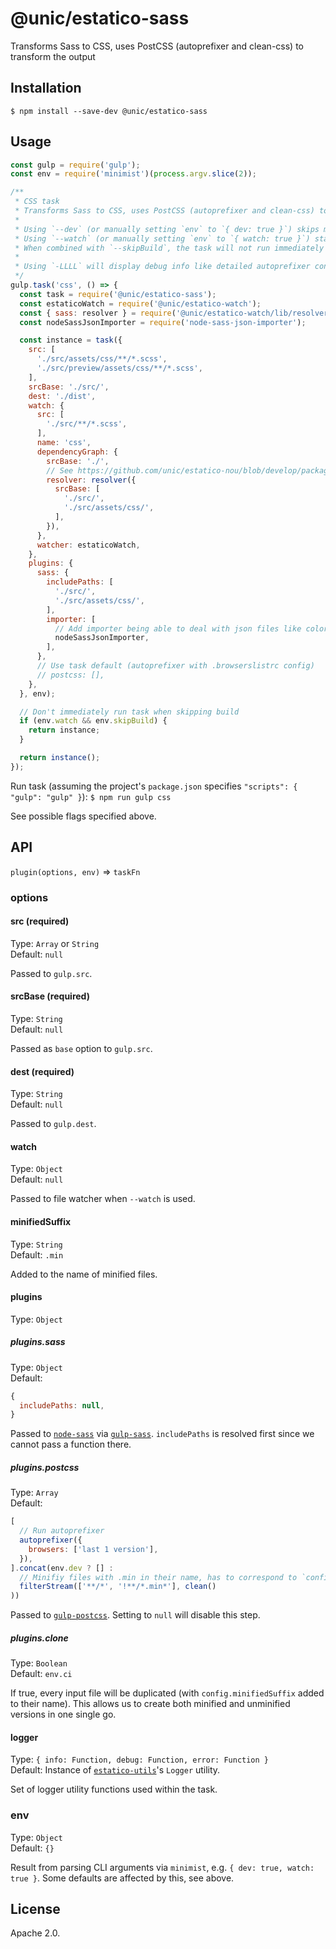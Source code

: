 # @unic/estatico-sass

Transforms Sass to CSS, uses PostCSS (autoprefixer and clean-css) to transform the output

## Installation

```
$ npm install --save-dev @unic/estatico-sass
```

## Usage

```js
const gulp = require('gulp');
const env = require('minimist')(process.argv.slice(2));

/**
 * CSS task
 * Transforms Sass to CSS, uses PostCSS (autoprefixer and clean-css) to transform the output
 *
 * Using `--dev` (or manually setting `env` to `{ dev: true }`) skips minification
 * Using `--watch` (or manually setting `env` to `{ watch: true }`) starts file watcher
 * When combined with `--skipBuild`, the task will not run immediately but only after changes
 *
 * Using `-LLLL` will display debug info like detailed autoprefixer configs
 */
gulp.task('css', () => {
  const task = require('@unic/estatico-sass');
  const estaticoWatch = require('@unic/estatico-watch');
  const { sass: resolver } = require('@unic/estatico-watch/lib/resolvers');
  const nodeSassJsonImporter = require('node-sass-json-importer');

  const instance = task({
    src: [
      './src/assets/css/**/*.scss',
      './src/preview/assets/css/**/*.scss',
    ],
    srcBase: './src/',
    dest: './dist',
    watch: {
      src: [
        './src/**/*.scss',
      ],
      name: 'css',
      dependencyGraph: {
        srcBase: './',
        // See https://github.com/unic/estatico-nou/blob/develop/packages/estatico-watch/lib/resolver.js
        resolver: resolver({
          srcBase: [
            './src/',
            './src/assets/css/',
          ],
        }),
      },
      watcher: estaticoWatch,
    },
    plugins: {
      sass: {
        includePaths: [
          './src/',
          './src/assets/css/',
        ],
        importer: [
          // Add importer being able to deal with json files like colors, e.g.
          nodeSassJsonImporter,
        ],
      },
      // Use task default (autoprefixer with .browserslistrc config)
      // postcss: [],
    },
  }, env);

  // Don't immediately run task when skipping build
  if (env.watch && env.skipBuild) {
    return instance;
  }

  return instance();
});
```

Run task (assuming the project's `package.json` specifies `"scripts": { "gulp": "gulp" }`):
`$ npm run gulp css`

See possible flags specified above.

## API

`plugin(options, env)` => `taskFn`

### options

#### src (required)

Type: `Array` or `String`<br>
Default: `null`

Passed to `gulp.src`.

#### srcBase (required)

Type: `String`<br>
Default: `null`

Passed as `base` option to `gulp.src`.

#### dest (required)

Type: `String`<br>
Default: `null`

Passed to `gulp.dest`.

#### watch

Type: `Object`<br>
Default: `null`

Passed to file watcher when `--watch` is used.

#### minifiedSuffix

Type: `String`<br>
Default: `.min`

Added to the name of minified files.

#### plugins

Type: `Object`

##### plugins.sass

Type: `Object`<br>
Default:
```js
{
  includePaths: null,
}
```

Passed to [`node-sass`](https://www.npmjs.com/package/node-sass) via [`gulp-sass`](https://www.npmjs.com/package/gulp-sass). `includePaths` is resolved first since we cannot pass a function there.

##### plugins.postcss

Type: `Array`<br>
Default:
```js
[
  // Run autoprefixer
  autoprefixer({
    browsers: ['last 1 version'],
  }),
].concat(env.dev ? [] : 
  // Minifiy files with .min in their name, has to correspond to `config.minifiedSuffix`
  filterStream(['**/*', '!**/*.min*'], clean()
))
```

Passed to [`gulp-postcss`](https://www.npmjs.com/package/gulp-postcss). Setting to `null` will disable this step.

##### plugins.clone

Type: `Boolean`<br>
Default: `env.ci`

If true, every input file will be duplicated (with `config.minifiedSuffix` added to their name). This allows us to create both minified and unminified versions in one single go.

#### logger

Type: `{ info: Function, debug: Function, error: Function }`<br>
Default: Instance of [`estatico-utils`](../estatico-utils)'s `Logger` utility.

Set of logger utility functions used within the task.

### env

Type: `Object`<br>
Default: `{}`

Result from parsing CLI arguments via `minimist`, e.g. `{ dev: true, watch: true }`. Some defaults are affected by this, see above.

## License

Apache 2.0.
